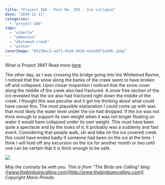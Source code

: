 ```yaml
---
title: "Project 366 - Post No. 255 - Ice collapse"
date: "2019-12-11"
categories: 
  - "project-366"
tags: 
  - "alberta"
  - "edmonton"
  - "whitemud-creek"
  - "winter"
coverImage: "85238ac2-aaf3-45a9-b626-eea1dd73a58b.jpeg"
---
```


What is Project 366? Read more [here](https://thebirdsarecalling.com/2019/03/29/project-366/).

The other day, as I was crossing the bridge going into the Whitemud Ravine, I noticed that the snow along the banks of the creek seem to have broken off and collapsed. Upon closer inspection I noticed that the snow cover along the middle of the creek also had fractured. A snow free section of the ice revealed that the ice also had fractured right down the middle of the creek. I thought this was peculiar and it got me thinking about what could have cause this. The most plausible explanation I could come up with was that most likely the water level under the ice had dropped. If the ice was not thick enough to support its own weight when it was not longer floating on water it would have collapsed under its own weight. This must have been quite a spectacle and by the looks of it, it probably was a suddenly and fast event. Considering that people walk, ski and bike on the ice covered creek this could have ended badly if someone had been on the ice at the time. I think I will hold off any excursion on the ice for another month or two until one can be certain that it is thick enough to be safe.

![](https://thebirdsarecallingandimustgo.files.wordpress.com/2019/12/85238ac2-aaf3-45a9-b626-eea1dd73a58b.jpeg?w=1024)

_May the curiosity be with you. This is from “The Birds are Calling” blog ([www.thebirdsarecalling.com](http://www.thebirdsarecalling.com)). Copyright Mario Pineda._
